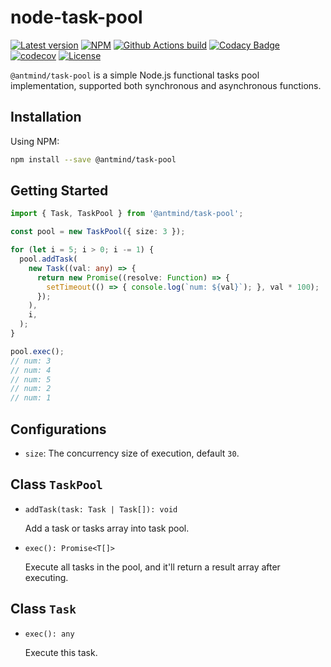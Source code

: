 # node-task-pool

[![Latest version](https://img.shields.io/github/v/release/ghosind/node-task-pool?include_prereleases)](https://github.com/ghosind/node-task-pool)
[![NPM](https://img.shields.io/npm/v/@antmind/task-pool)](https://www.npmjs.com/package/@antmind/task-pool)
[![Github Actions build](https://img.shields.io/github/workflow/status/ghosind/node-task-pool/Node.js%20CI)](https://github.com/ghosind/node-task-pool)
[![Codacy Badge](https://app.codacy.com/project/badge/Grade/b00f10bfb94641eea45837c973c2f86b)](https://www.codacy.com/gh/ghosind/node-task-pool/dashboard?utm_source=github.com&amp;utm_medium=referral&amp;utm_content=ghosind/node-task-pool&amp;utm_campaign=Badge_Grade)
[![codecov](https://codecov.io/gh/ghosind/node-task-pool/branch/main/graph/badge.svg?token=UZ7SOSC9RH)](https://codecov.io/gh/ghosind/node-task-pool)
[![License](https://img.shields.io/github/license/ghosind/node-task-pool)](https://github.com/ghosind/node-task-pool)

`@antmind/task-pool` is a simple Node.js functional tasks pool implementation, supported both synchronous and asynchronous functions.

## Installation

Using NPM:

```sh
npm install --save @antmind/task-pool
```

## Getting Started

```ts
import { Task, TaskPool } from '@antmind/task-pool';

const pool = new TaskPool({ size: 3 });

for (let i = 5; i > 0; i -= 1) {
  pool.addTask(
    new Task((val: any) => {
      return new Promise((resolve: Function) => {
        setTimeout(() => { console.log(`num: ${val}`); }, val * 100);
      });
    ),
    i,
  );
}

pool.exec();
// num: 3
// num: 4
// num: 5
// num: 2
// num: 1
```

## Configurations

- `size`: The concurrency size of execution, default `30`.

## Class `TaskPool`

- `addTask(task: Task | Task[]): void`

  Add a task or tasks array into task pool.

- `exec(): Promise<T[]>`

  Execute all tasks in the pool, and it'll return a result array after executing.

## Class `Task`

- `exec(): any`

  Execute this task.
